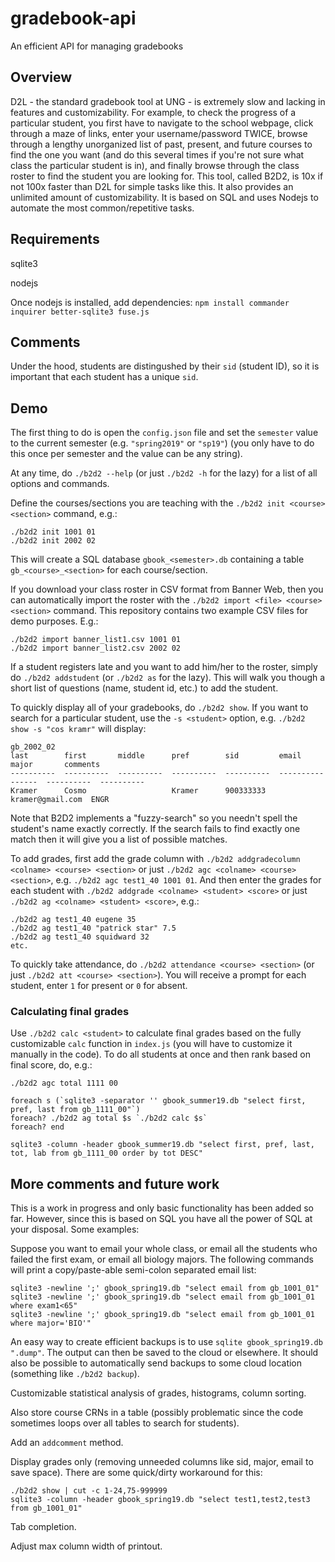 # gradebook-api
An efficient API for managing gradebooks

## Overview
D2L - the standard gradebook tool at UNG - is extremely slow and lacking in features and customizability.
For example, to check the progress of a particular student, you first have to navigate to the school webpage, click through a maze of links, enter your username/password TWICE, browse through a lengthy unorganized list of past, present, and future courses to find the one you want (and do this several times if you're not sure what class the particular student is in), and finally browse through the class roster to find the student you are looking for.
This tool, called B2D2, is 10x if not 100x faster than D2L for simple tasks like this.
It also provides an unlimited amount of customizability.
It is based on SQL and uses Nodejs to automate the most common/repetitive tasks.

## Requirements
sqlite3

nodejs

Once nodejs is installed, add dependencies: `npm install commander inquirer better-sqlite3 fuse.js`

## Comments
Under the hood, students are distingushed by their `sid` (student ID), so it is important that each student has a unique `sid`.

## Demo
The first thing to do is open the `config.json` file and set the `semester` value to the current semester (e.g. `"spring2019"` or `"sp19"`) (you only have to do this once per semester and the value can be any string).

At any time, do `./b2d2 --help` (or just `./b2d2 -h` for the lazy) for a list of all options and commands.

Define the courses/sections you are teaching with the `./b2d2 init <course> <section>` command, e.g.:
```
./b2d2 init 1001 01
./b2d2 init 2002 02
```
This will create a SQL database `gbook_<semester>.db` containing a table `gb_<course>_<section>` for each course/section.

If you download your class roster in CSV format from Banner Web, then you can automatically import the roster with the `./b2d2 import <file> <course> <section>` command.
This repository contains two example CSV files for demo purposes. E.g.:
```
./b2d2 import banner_list1.csv 1001 01
./b2d2 import banner_list2.csv 2002 02
```

If a student registers late and you want to add him/her to the roster, simply do `./b2d2 addstudent` (or `./b2d2 as` for the lazy).
This will walk you though a short list of questions (name, student id, etc.) to add the student.

To quickly display all of your gradebooks, do `./b2d2 show`.
If you want to search for a particular student, use the `-s <student>` option, e.g. `./b2d2 show -s "cos kramr"` will display:
```
gb_2002_02
last        first       middle      pref        sid         email             major       comments  
----------  ----------  ----------  ----------  ----------  ----------------  ----------  ----------
Kramer      Cosmo                   Kramer      900333333   kramer@gmail.com  ENGR                  
```
Note that B2D2 implements a "fuzzy-search" so you needn't spell the student's name exactly correctly.
If the search fails to find exactly one match then it will give you a list of possible matches.

To add grades, first add the grade column with `./b2d2 addgradecolumn <colname> <course> <section>` or just `./b2d2 agc <colname> <course> <section>`, e.g. `./b2d2 agc test1_40 1001 01`.
And then enter the grades for each student with `./b2d2 addgrade <colname> <student> <score>` or just `./b2d2 ag <colname> <student> <score>`, e.g.:
```
./b2d2 ag test1_40 eugene 35
./b2d2 ag test1_40 "patrick star" 7.5
./b2d2 ag test1_40 squidward 32
etc.
```

To quickly take attendance, do `./b2d2 attendance <course> <section>` (or just `./b2d2 att <course> <section>`).
You will receive a prompt for each student, enter `1` for present or `0` for absent.

### Calculating final grades
Use `./b2d2 calc <student>` to calculate final grades based on the fully customizable `calc` function in `index.js` (you will have to customize it manually in the code). To do all students at once and then rank based on final score, do, e.g.:

```
./b2d2 agc total 1111 00

foreach s (`sqlite3 -separator '' gbook_summer19.db "select first, pref, last from gb_1111_00"`)
foreach? ./b2d2 ag total $s `./b2d2 calc $s`
foreach? end

sqlite3 -column -header gbook_summer19.db "select first, pref, last, tot, lab from gb_1111_00 order by tot DESC"
```

## More comments and future work
This is a work in progress and only basic functionality has been added so far.
However, since this is based on SQL you have all the power of SQL at your disposal.
Some examples:

Suppose you want to email your whole class, or email all the students who failed the first exam, or email all biology majors.
The following commands will print a copy/paste-able semi-colon separated email list:
```
sqlite3 -newline ';' gbook_spring19.db "select email from gb_1001_01"
sqlite3 -newline ';' gbook_spring19.db "select email from gb_1001_01 where exam1<65"
sqlite3 -newline ';' gbook_spring19.db "select email from gb_1001_01 where major='BIO'"
```

An easy way to create efficient backups is to use `sqlite gbook_spring19.db ".dump"`.
The output can then be saved to the cloud or elsewhere.
It should also be possible to automatically send backups to some cloud location (something like `./b2d2 backup`).

Customizable statistical analysis of grades, histograms, column sorting.

Also store course CRNs in a table (possibly problematic since the code sometimes loops over all tables to search for students).

Add an `addcomment` method.

Display grades only (removing unneeded columns like sid, major, email to save space).
There are some quick/dirty workaround for this:
```
./b2d2 show | cut -c 1-24,75-999999
sqlite3 -column -header gbook_spring19.db "select test1,test2,test3 from gb_1001_01"
```

Tab completion.

Adjust max column width of printout. 

